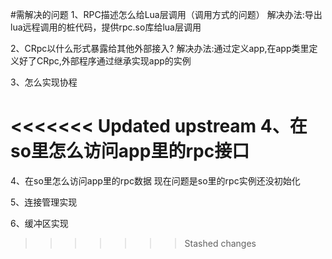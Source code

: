 #需解决的问题
1、RPC描述怎么给Lua层调用（调用方式的问题）
解决办法:导出lua远程调用的桩代码，提供rpc.so库给lua层调用

2、CRpc以什么形式暴露给其他外部接入?
解决办法:通过定义app,在app类里定义好了CRpc,外部程序通过继承实现app的实例

3、怎么实现协程

<<<<<<< Updated upstream
4、在so里怎么访问app里的rpc接口
=======

4、在so里怎么访问app里的rpc数据
现在问题是so里的rpc实例还没初始化

5、连接管理实现

6、缓冲区实现
>>>>>>> Stashed changes

